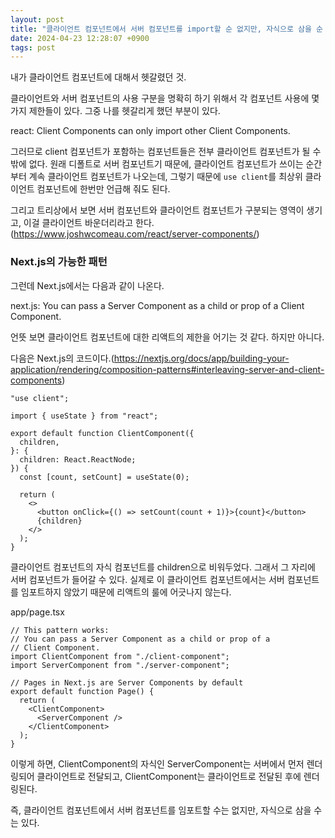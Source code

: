 ```yaml
---
layout: post
title: "클라이언트 컴포넌트에서 서버 컴포넌트를 import할 순 없지만, 자식으로 삼을 순 있다"
date: 2024-04-23 12:28:07 +0900
tags: post
---
```


내가 클라이언트 컴포넌트에 대해서 헷갈렸던 것.

클라이언트와 서버 컴포넌트의 사용 구분을 명확히 하기 위해서 각 컴포넌트 사용에 몇 가지 제한들이 있다. 그중 나를 헷갈리게 했던 부분이 있다.

react: Client Components can only import other Client Components.

그러므로 client 컴포넌트가 포함하는 컴포넌트들은 전부 클라이언트 컴포넌트가 될 수밖에 없다. 원래 디폴트로 서버 컴포넌트기 때문에, 클라이언트 컴포넌트가 쓰이는 순간부터 계속 클라이언트 컴포넌트가 나오는데, 그렇기 때문에 `use client`를 최상위 클라이언트 컴포넌트에 한번만 언급해 줘도 된다.

그리고 트리상에서 보면 서버 컴포넌트와 클라이언트 컴포넌트가 구분되는 영역이 생기고, 이걸 클라이언트 바운더리라고 한다.(https://www.joshwcomeau.com/react/server-components/)

### Next.js의 가능한 패턴

그런데 Next.js에서는 다음과 같이 나온다.

next.js: You can pass a Server Component as a child or prop of a Client Component.

언뜻 보면 클라이언트 컴포넌트에 대한 리액트의 제한을 어기는 것 같다. 하지만 아니다.

다음은 Next.js의 코드이다.(https://nextjs.org/docs/app/building-your-application/rendering/composition-patterns#interleaving-server-and-client-components)

```tsx
"use client";

import { useState } from "react";

export default function ClientComponent({
  children,
}: {
  children: React.ReactNode;
}) {
  const [count, setCount] = useState(0);

  return (
    <>
      <button onClick={() => setCount(count + 1)}>{count}</button>
      {children}
    </>
  );
}
```

클라이언트 컴포넌트의 자식 컴포넌트를 children으로 비워두었다. 그래서 그 자리에 서버 컴포넌트가 들어갈 수 있다. 실제로 이 클라이언트 컴포넌트에서는 서버 컴포넌트를 임포트하지 않았기 때문에 리액트의 룰에 어긋나지 않는다.

app/page.tsx

```tsx
// This pattern works:
// You can pass a Server Component as a child or prop of a
// Client Component.
import ClientComponent from "./client-component";
import ServerComponent from "./server-component";

// Pages in Next.js are Server Components by default
export default function Page() {
  return (
    <ClientComponent>
      <ServerComponent />
    </ClientComponent>
  );
}
```

이렇게 하면, ClientComponent의 자식인 ServerComponent는 서버에서 먼저 렌더링되어 클라이언트로 전달되고, ClientComponent는 클라이언트로 전달된 후에 렌더링된다.

즉, 클라이언트 컴포넌트에서 서버 컴포넌트를 임포트할 수는 없지만, 자식으로 삼을 수는 있다.
